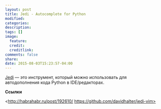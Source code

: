 ```yaml
---
layout: post
title: Jedi - Autocomplete for Python
modified:
categories: 
description:
tags: []
image:
  feature:
  credit:
  creditlink:
comments: false
share:
date: 2015-08-03T15:23:57-04:00
---
```


[Jedi](https://github.com/davidhalter/jedi) — это инструмент, который можно использовать для автодополнения кода Python в IDE/редакторах.

**Ссылки**

<http://habrahabr.ru/post/192610/ https://github.com/davidhalter/jedi-vim>
